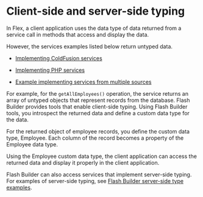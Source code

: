 # Client-side and server-side typing

In Flex, a client application uses the data type of data returned from a service
call in methods that access and display the data.

However, the services examples listed below return untyped data.

- [Implementing ColdFusion services](./implementing-coldfusion-services.md)

- [Implementing PHP services](./implementing-php-services.md)

- [Example implementing services from multiple sources](./example-implementing-services-from-multiple-sources.md)

For example, for the `getAllEmployees()` operation, the service returns an array
of untyped objects that represent records from the database. Flash Builder
provides tools that enable client-side typing. Using Flash Builder tools, you
introspect the returned data and define a custom data type for the data.

For the returned object of employee records, you define the custom data type,
Employee. Each column of the record becomes a property of the Employee data
type.

Using the Employee custom data type, the client application can access the
returned data and display it properly in the client application.

Flash Builder can also access services that implement server-side typing. For
examples of server-side typing, see
[Flash Builder server-side type examples](https://web.archive.org/web/20160904174503mp_/http://www.adobe.com/go/learn_flex4_serversidetype_en).
